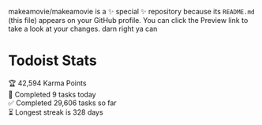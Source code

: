 makeamovie/makeamovie is a ✨ special ✨ repository because its `README.md` (this file) appears on your GitHub profile.
You can click the Preview link to take a look at your changes. darn right ya can

# Todoist Stats

<!-- TODO-IST:START -->
🏆  42,594 Karma Points           
🌸  Completed 9 tasks today           
✅  Completed 29,606 tasks so far           
⏳  Longest streak is 328 days
<!-- TODO-IST:END -->